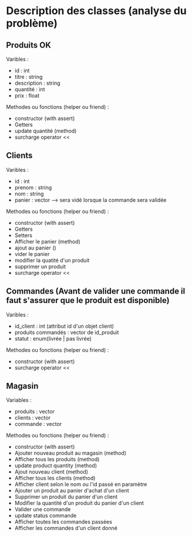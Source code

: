 # Description des classes (analyse du problème)


## Produits OK					

Varibles :
* id : int 
* titre : string
* description : string
* quantité : int 
* prix : float

Methodes ou fonctions (helper ou friend) :
* constructor (with assert)
* Getters
* update quantité (method)
* surcharge operator <<

## Clients

Varibles :
* id : int
* prenom : string
* nom : string
* panier : vector  --> sera vidé lorsque la commande sera validée

Methodes ou fonctions (helper ou friend) :
* constructor (with assert)
* Getters
* Setters
* Afficher le panier (method)
* ajout au panier ()
* vider le panier
* modifier la quatité d'un produit
* supprimer un produit
* surcharge operator <<  

## Commandes (Avant de valider une commande il faut s'assurer que le produit est disponible)

Varibles :
* id_client : int (attribut id d'un objet client)
* produits commandés : vector de id_produit
* statut : enum(livrée | pas livrée) 

Methodes ou fonctions (helper ou friend) :
* constructor (with assert)
* surcharge operator << 

## Magasin

Variables : 
* produits : vector
* clients : vector
* commande : vector

Methodes ou fonctions (helper ou friend) :
* constructor (with assert)
* Ajouter nouveau produit au magasin (method)
* Afficher tous les produits (method)
* update product quantity (method)
* Ajout nouveau client (method)
* Afficher tous les clients (method)
* Afficher client selon le nom ou l'id passé en paramètre 
* Ajouter un produit au panier d'achat d'un client
* Supprimer un produit du panier d'un client 
* Modifier la quantité d'un produit du panier d'un client
* Valider une commande 
* update status commande
* Afficher toutes les commandes passées
* Afficher les commandes d'un client donné